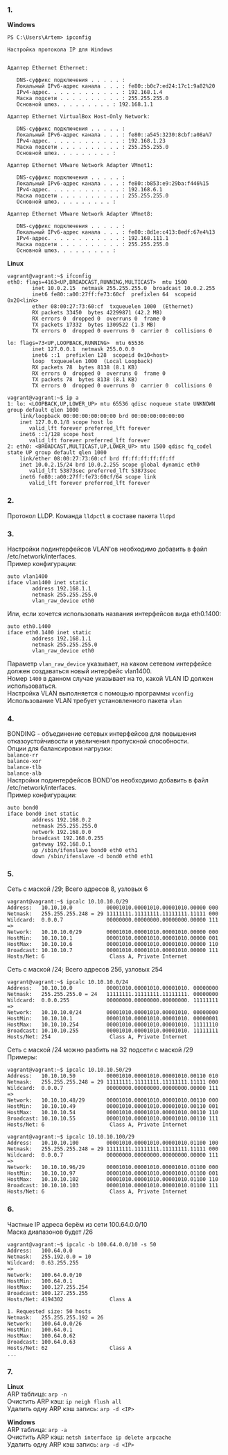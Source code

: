 ### 1.
**Windows**
```
PS C:\Users\Artem> ipconfig

Настройка протокола IP для Windows


Адаптер Ethernet Ethernet:

   DNS-суффикс подключения . . . . . :
   Локальный IPv6-адрес канала . . . : fe80::b0c7:ed24:17c1:9a82%20
   IPv4-адрес. . . . . . . . . . . . : 192.168.1.4
   Маска подсети . . . . . . . . . . : 255.255.255.0
   Основной шлюз. . . . . . . . . : 192.168.1.1

Адаптер Ethernet VirtualBox Host-Only Network:

   DNS-суффикс подключения . . . . . :
   Локальный IPv6-адрес канала . . . : fe80::a545:3230:8cbf:a08a%7
   IPv4-адрес. . . . . . . . . . . . : 192.168.1.23
   Маска подсети . . . . . . . . . . : 255.255.255.0
   Основной шлюз. . . . . . . . . :

Адаптер Ethernet VMware Network Adapter VMnet1:

   DNS-суффикс подключения . . . . . :
   Локальный IPv6-адрес канала . . . : fe80::b853:e9:29ba:f446%15
   IPv4-адрес. . . . . . . . . . . . : 192.168.6.1
   Маска подсети . . . . . . . . . . : 255.255.255.0
   Основной шлюз. . . . . . . . . :

Адаптер Ethernet VMware Network Adapter VMnet8:

   DNS-суффикс подключения . . . . . :
   Локальный IPv6-адрес канала . . . : fe80::8d1e:c413:8edf:67e4%13
   IPv4-адрес. . . . . . . . . . . . : 192.168.111.1
   Маска подсети . . . . . . . . . . : 255.255.255.0
   Основной шлюз. . . . . . . . . :
```
**Linux**
```
vagrant@vagrant:~$ ifconfig
eth0: flags=4163<UP,BROADCAST,RUNNING,MULTICAST>  mtu 1500
        inet 10.0.2.15  netmask 255.255.255.0  broadcast 10.0.2.255
        inet6 fe80::a00:27ff:fe73:60cf  prefixlen 64  scopeid 0x20<link>
        ether 08:00:27:73:60:cf  txqueuelen 1000  (Ethernet)
        RX packets 33450  bytes 42299871 (42.2 MB)
        RX errors 0  dropped 0  overruns 0  frame 0
        TX packets 17332  bytes 1309522 (1.3 MB)
        TX errors 0  dropped 0 overruns 0  carrier 0  collisions 0

lo: flags=73<UP,LOOPBACK,RUNNING>  mtu 65536
        inet 127.0.0.1  netmask 255.0.0.0
        inet6 ::1  prefixlen 128  scopeid 0x10<host>
        loop  txqueuelen 1000  (Local Loopback)
        RX packets 78  bytes 8138 (8.1 KB)
        RX errors 0  dropped 0  overruns 0  frame 0
        TX packets 78  bytes 8138 (8.1 KB)
        TX errors 0  dropped 0 overruns 0  carrier 0  collisions 0
```
```
vagrant@vagrant:~$ ip a
1: lo: <LOOPBACK,UP,LOWER_UP> mtu 65536 qdisc noqueue state UNKNOWN group default qlen 1000
    link/loopback 00:00:00:00:00:00 brd 00:00:00:00:00:00
    inet 127.0.0.1/8 scope host lo
       valid_lft forever preferred_lft forever
    inet6 ::1/128 scope host
       valid_lft forever preferred_lft forever
2: eth0: <BROADCAST,MULTICAST,UP,LOWER_UP> mtu 1500 qdisc fq_codel state UP group default qlen 1000
    link/ether 08:00:27:73:60:cf brd ff:ff:ff:ff:ff:ff
    inet 10.0.2.15/24 brd 10.0.2.255 scope global dynamic eth0
       valid_lft 53873sec preferred_lft 53873sec
    inet6 fe80::a00:27ff:fe73:60cf/64 scope link
       valid_lft forever preferred_lft forever
```


### 2.
Протокол LLDP. Команда ```lldpctl``` в составе пакета ```lldpd```


### 3.
Настройки подинтерфейсов VLAN'ов необходимо добавить в файл /etc/network/interfaces.  
Пример конфигурации:
```
auto vlan1400
iface vlan1400 inet static
        address 192.168.1.1
        netmask 255.255.255.0
        vlan_raw_device eth0
```
Или, если хочется использовать названия интерфейсов вида eth0.1400:
```
auto eth0.1400
iface eth0.1400 inet static
        address 192.168.1.1
        netmask 255.255.255.0
        vlan_raw_device eth0
```
Параметр ```vlan_raw_device``` указывает, на каком сетевом интерфейсе должен создаваться новый интерфейс vlan1400.  
Номер ```1400``` в данном случае указывает на то, какой VLAN ID должен использоваться.  
Настройка VLAN выполняется с помощью программы ```vconfig```  
Использование VLAN требует установленного пакета ```vlan```

### 4.  
BONDING - объединение сетевых интерфейсов для повышения отказоустойчивости и увеличения пропускной способности.  
Опции для балансировки нагрузки:  
```balance-rr```  
```balance-xor```  
```balance-tlb```  
```balance-alb```  
Настройки подинтерфейсов BOND'ов необходимо добавить в файл /etc/network/interfaces.  
Пример конфигурации:
```
auto bond0
iface bond0 inet static
        address 192.168.0.2
        netmask 255.255.255.0
        network 192.168.0.0
        broadcast 192.168.0.255
        gateway 192.168.0.1
        up /sbin/ifenslave bond0 eth0 eth1
        down /sbin/ifenslave -d bond0 eth0 eth1
```

### 5.  
Сеть с маской /29; Всего адресов 8, узловых 6
```
vagrant@vagrant:~$ ipcalc 10.10.10.0/29
Address:   10.10.10.0           00001010.00001010.00001010.00000 000
Netmask:   255.255.255.248 = 29 11111111.11111111.11111111.11111 000
Wildcard:  0.0.0.7              00000000.00000000.00000000.00000 111
=>
Network:   10.10.10.0/29        00001010.00001010.00001010.00000 000
HostMin:   10.10.10.1           00001010.00001010.00001010.00000 001
HostMax:   10.10.10.6           00001010.00001010.00001010.00000 110
Broadcast: 10.10.10.7           00001010.00001010.00001010.00000 111
Hosts/Net: 6                     Class A, Private Internet
```
Сеть с маской /24; Всего адресов 256, узловых 254
```
vagrant@vagrant:~$ ipcalc 10.10.10.0/24
Address:   10.10.10.0           00001010.00001010.00001010. 00000000
Netmask:   255.255.255.0 = 24   11111111.11111111.11111111. 00000000
Wildcard:  0.0.0.255            00000000.00000000.00000000. 11111111
=>
Network:   10.10.10.0/24        00001010.00001010.00001010. 00000000
HostMin:   10.10.10.1           00001010.00001010.00001010. 00000001
HostMax:   10.10.10.254         00001010.00001010.00001010. 11111110
Broadcast: 10.10.10.255         00001010.00001010.00001010. 11111111
Hosts/Net: 254                   Class A, Private Internet
```
Сеть с маской /24 можно разбить на 32 подсети с маской /29  
Примеры:
```
vagrant@vagrant:~$ ipcalc 10.10.10.50/29
Address:   10.10.10.50          00001010.00001010.00001010.00110 010
Netmask:   255.255.255.248 = 29 11111111.11111111.11111111.11111 000
Wildcard:  0.0.0.7              00000000.00000000.00000000.00000 111
=>
Network:   10.10.10.48/29       00001010.00001010.00001010.00110 000
HostMin:   10.10.10.49          00001010.00001010.00001010.00110 001
HostMax:   10.10.10.54          00001010.00001010.00001010.00110 110
Broadcast: 10.10.10.55          00001010.00001010.00001010.00110 111
Hosts/Net: 6                     Class A, Private Internet
```
```
vagrant@vagrant:~$ ipcalc 10.10.10.100/29
Address:   10.10.10.100         00001010.00001010.00001010.01100 100
Netmask:   255.255.255.248 = 29 11111111.11111111.11111111.11111 000
Wildcard:  0.0.0.7              00000000.00000000.00000000.00000 111
=>
Network:   10.10.10.96/29       00001010.00001010.00001010.01100 000
HostMin:   10.10.10.97          00001010.00001010.00001010.01100 001
HostMax:   10.10.10.102         00001010.00001010.00001010.01100 110
Broadcast: 10.10.10.103         00001010.00001010.00001010.01100 111
Hosts/Net: 6                     Class A, Private Internet
```

### 6.  
Частные IP адреса берём из сети 100.64.0.0/10  
Маска диапазонов будет /26  
```
vagrant@vagrant:~$ ipcalc -b 100.64.0.0/10 -s 50
Address:   100.64.0.0
Netmask:   255.192.0.0 = 10
Wildcard:  0.63.255.255
=>
Network:   100.64.0.0/10
HostMin:   100.64.0.1
HostMax:   100.127.255.254
Broadcast: 100.127.255.255
Hosts/Net: 4194302               Class A

1. Requested size: 50 hosts
Netmask:   255.255.255.192 = 26
Network:   100.64.0.0/26
HostMin:   100.64.0.1
HostMax:   100.64.0.62
Broadcast: 100.64.0.63
Hosts/Net: 62                    Class A
...
```


### 7.
**Linux**  
ARP таблица: ```arp -n```  
Очистить ARP кэш: ```ip neigh flush all```  
Удалить одну ARP кэш запись: ```arp -d <IP>```  

**Windows**  
ARP таблица: ```arp -a```  
Очистить ARP кэш: ```netsh interface ip delete arpcache```  
Удалить одну ARP кэш запись: ```arp -d <IP>```  

